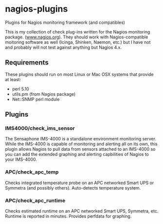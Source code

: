 # nagios-plugins
Plugins for Nagios monitoring framework (and compatibles)

This is my collection of check plug-ins written for the Nagios monitoring package. (www.nagios.org). They should work with Nagios-compatible moitoring software as well (Icinga, Shinken, Naemon, etc.) but I have not and probably will not test against anything but Nagios 4.x.

## Requirements

These plugins should run on most Linux or Mac OSX systems that provide at least:
* perl 5.10
* utils.pm (from Nagios package)
* Net::SNMP perl module

## Plugins

### IMS4000/check_ims_sensor

The Sensaphone IMS-4000 is a standalone environment monitoring server. While the IMS-4000 is capable of monitoring and alerting all on its own, this plugin allows Nagios to pull data from sensors attached to an IMS-4000 so you can add the extended graphing and alerting capbilities of Nagios to your IMS-4000.

### APC/check_apc_temp

Checks integrated temperature probe on an APC networked Smart UPS or Symmetra (and possibly others). Auto-detects temperature system.

### APC/check_apc_runtime

Checks estimated runtime on an APC networked Smart UPS, Symmetra, etc. Runtime is reported in minutes. Provides perfdata for graphing.
